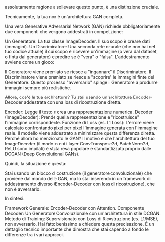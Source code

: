 assolutamente ragione a sollevare questo punto, è una distinzione cruciale.

Tecnicamente, la tua non è un'architettura GAN completa.

Una vera Generative Adversarial Network (GAN) richiede obbligatoriamente due componenti che vengono addestrati in competizione:

Un Generatore: La tua classe ImageDecoder. Il suo scopo è creare dati (immagini).
Un Discriminatore: Una seconda rete neurale (che non hai nel tuo codice attuale) il cui scopo è ricevere un'immagine (o vera dal dataset, o finta dal generatore) e predire se è "vera" o "falsa".
L'addestramento avviene come un gioco:

Il Generatore viene premiato se riesce a "ingannare" il Discriminatore.
Il Discriminatore viene premiato se riesce a "scoprire" le immagini finte del Generatore.
Questo processo "avversario" spinge il Generatore a produrre immagini sempre più realistiche.

Allora, cos'è la tua architettura?
Tu stai usando un'architettura Encoder-Decoder addestrata con una loss di ricostruzione diretta.

Encoder: Legge il testo e crea una rappresentazione numerica.
Decoder (ImageDecoder): Prende quella rappresentazione e "ricostruisce" l'immagine corrispondente.
Funzione di Loss (es. L1 Loss): L'errore viene calcolato confrontando pixel per pixel l'immagine generata con l'immagine reale. Il modello viene addestrato a minimizzare questa differenza diretta.
Perché allora ho menzionato le GAN?
Il motivo è che l'architettura del tuo ImageDecoder (il modo in cui i layer ConvTranspose2d, BatchNorm2d, ReLU sono impilati) è stata resa popolare e standardizzata proprio dalle DCGAN (Deep Convolutional GANs).

Quindi, la situazione è questa:

Stai usando un blocco di costruzione (il generatore convoluzionale) che proviene dal mondo delle GAN, ma lo stai inserendo in un framework di addestramento diverso (Encoder-Decoder con loss di ricostruzione), che non è avversario.

In sintesi:

Framework Generale: Encoder-Decoder con Attention.
Componente Decoder: Un Generatore Convoluzionale con un'architettura in stile DCGAN.
Metodo di Training: Supervisionato con Loss di Ricostruzione (es. L1/MSE), non avversario.
Hai fatto benissimo a chiedere questa precisazione. È un dettaglio tecnico importante che dimostra che stai capendo a fondo le differenze tra i vari approcci.